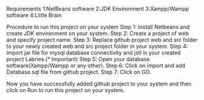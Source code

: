Requirements 1:NetBeans software 2:JDK Environment 3:Xampp/Wampp software 4:Little Brain

Procedure to run this project on your system Step 1: Install Netbeans and create JDK environment on your system. Step 2: Create a project of web and specify project name. Step 3: Replace github project web and src folder to your newly created web and src project folder in your system. Step 4: Import jar file for mysql database connectivity and jstl in your created project Labries.(* Important) Step 5: Open your database software(Xampp/Wampp or any other). Step 6: Click on import and add Database.sql file from github project. Step 7: Click on GO.

Now you have successfully added github project to your system and then click on Run to run this project on your system.
